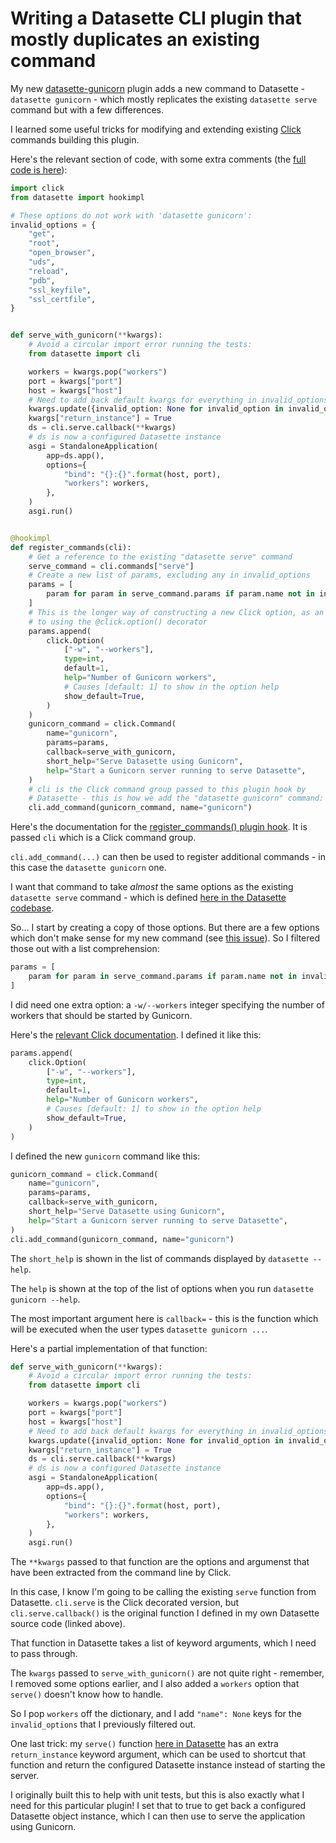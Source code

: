 # Writing a Datasette CLI plugin that mostly duplicates an existing command

My new [datasette-gunicorn](https://datasette.io/plugins/datasette-gunicorn) plugin adds a new command to Datasette - `datasette gunicorn` - which mostly replicates the existing `datasette serve` command but with a few differences.

I learned some useful tricks for modifying and extending existing [Click](https://click.palletsprojects.com/) commands building this plugin.

Here's the relevant section of code, with some extra comments (the [full code is here](https://github.com/simonw/datasette-gunicorn/blob/0.1/datasette_gunicorn/__init__.py)):

```python
import click
from datasette import hookimpl

# These options do not work with 'datasette gunicorn':
invalid_options = {
    "get",
    "root",
    "open_browser",
    "uds",
    "reload",
    "pdb",
    "ssl_keyfile",
    "ssl_certfile",
}


def serve_with_gunicorn(**kwargs):
    # Avoid a circular import error running the tests:
    from datasette import cli

    workers = kwargs.pop("workers")
    port = kwargs["port"]
    host = kwargs["host"]
    # Need to add back default kwargs for everything in invalid_options:
    kwargs.update({invalid_option: None for invalid_option in invalid_options})
    kwargs["return_instance"] = True
    ds = cli.serve.callback(**kwargs)
    # ds is now a configured Datasette instance
    asgi = StandaloneApplication(
        app=ds.app(),
        options={
            "bind": "{}:{}".format(host, port),
            "workers": workers,
        },
    )
    asgi.run()


@hookimpl
def register_commands(cli):
    # Get a reference to the existing "datasette serve" command
    serve_command = cli.commands["serve"]
    # Create a new list of params, excluding any in invalid_options
    params = [
        param for param in serve_command.params if param.name not in invalid_options
    ]
    # This is the longer way of constructing a new Click option, as an alternative
    # to using the @click.option() decorator
    params.append(
        click.Option(
            ["-w", "--workers"],
            type=int,
            default=1,
            help="Number of Gunicorn workers",
            # Causes [default: 1] to show in the option help
            show_default=True,
        )
    )
    gunicorn_command = click.Command(
        name="gunicorn",
        params=params,
        callback=serve_with_gunicorn,
        short_help="Serve Datasette using Gunicorn",
        help="Start a Gunicorn server running to serve Datasette",
    )
    # cli is the Click command group passed to this plugin hook by
    # Datasette - this is how we add the "datasette gunicorn" command:
    cli.add_command(gunicorn_command, name="gunicorn")
```
Here's the documentation for the [register_commands() plugin hook](https://docs.datasette.io/en/stable/plugin_hooks.html#register-commands-cli). It is passed `cli` which is a Click command group.

`cli.add_command(...)` can then be used to register additional commands - in this case the `datasette gunicorn` one.

I want that command to take _almost_ the same options as the existing `datasette serve` command - which is defined [here in the Datasette codebase](https://github.com/simonw/datasette/blob/0.62/datasette/cli.py#L468-L498).

So... I start by creating a copy of those options. But there are a few options which don't make sense for my new command (see [this issue](https://github.com/simonw/datasette-gunicorn/issues/2)). So I filtered those out with a list comprehension:

```python
params = [
    param for param in serve_command.params if param.name not in invalid_options
]
```
I did need one extra option: a `-w/--workers` integer specifying the number of workers that should be started by Gunicorn.

Here's the [relevant Click documentation](https://click.palletsprojects.com/en/8.1.x/api/#click.Option). I defined it like this:

```python
params.append(
    click.Option(
        ["-w", "--workers"],
        type=int,
        default=1,
        help="Number of Gunicorn workers",
        # Causes [default: 1] to show in the option help
        show_default=True,
    )
)
```
I defined the new `gunicorn` command like this:
```python
gunicorn_command = click.Command(
    name="gunicorn",
    params=params,
    callback=serve_with_gunicorn,
    short_help="Serve Datasette using Gunicorn",
    help="Start a Gunicorn server running to serve Datasette",
)
cli.add_command(gunicorn_command, name="gunicorn")
```
The `short_help` is shown in the list of commands displayed by `datasette --help`.

The `help` is shown at the top of the list of options when you run `datasette gunicorn --help`.

The most important argument here is `callback=` - this is the function which will be executed when the user types `datasette gunicorn ...`.

Here's a partial implementation of that function:
```python
def serve_with_gunicorn(**kwargs):
    # Avoid a circular import error running the tests:
    from datasette import cli

    workers = kwargs.pop("workers")
    port = kwargs["port"]
    host = kwargs["host"]
    # Need to add back default kwargs for everything in invalid_options:
    kwargs.update({invalid_option: None for invalid_option in invalid_options})
    kwargs["return_instance"] = True
    ds = cli.serve.callback(**kwargs)
    # ds is now a configured Datasette instance
    asgi = StandaloneApplication(
        app=ds.app(),
        options={
            "bind": "{}:{}".format(host, port),
            "workers": workers,
        },
    )
    asgi.run()
```
The `**kwargs` passed to that function are the options and argumenst that have been extracted from the command line by Click.

In this case, I know I'm going to be calling the existing `serve` function from Datasette. `cli.serve` is the Click decorated version, but `cli.serve.callback()` is the original function I defined in my own Datasette source code (linked above).

That function in Datasette takes a list of keyword arguments, which I need to pass through.

The `kwargs` passed to `serve_with_gunicorn()` are not quite right - remember, I removed some options earlier, and I also added a `workers` option that `serve()` doesn't know how to handle.

So I pop `workers` off the dictionary, and I add `"name": None` keys for the `invalid_options` that I previously filtered out.

One last trick: my `serve()` function [here in Datasette](https://github.com/simonw/datasette/blob/0.62/datasette/cli.py#L468-L498) has an extra `return_instance` keyword argument, which can be used to shortcut that function and return the configured Datasette instance instead of starting the server.

I originally built this to help with unit tests, but this is also exactly what I need for this particular plugin! I set that to true to get back a configured Datasette object instance, which I can then use to serve the application using Gunicorn.
